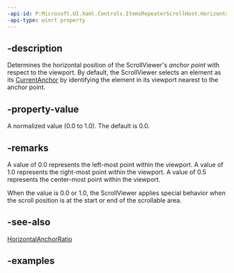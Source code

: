 ```yaml
---
-api-id: P:Microsoft.UI.Xaml.Controls.ItemsRepeaterScrollHost.HorizontalAnchorRatio
-api-type: winrt property
---
```


## -description

Determines the horizontal position of the ScrollViewer's _anchor point_ with respect to the viewport. By default, the ScrollViewer selects an element as its [CurrentAnchor](itemsrepeaterscrollhost_currentanchor.md) by identifying the element in its viewport nearest to the anchor point.

## -property-value

A normalized value (0.0 to 1.0). The default is 0.0.

## -remarks

A value of 0.0 represents the left-most point within the viewport. A value of 1.0 represents the right-most point within the viewport. A value of 0.5 represents the center-most point within the viewport.

When the value is 0.0 or 1.0, the ScrollViewer applies special behavior when the scroll position is at the start or end of the scrollable area.

## -see-also

[HorizontalAnchorRatio](/uwp/api/windows.ui.xaml.controls.scrollviewer.horizontalanchorratio)

## -examples

